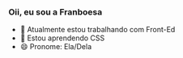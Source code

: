 ### Oii, eu sou a Franboesa

- 🔭 Atualmente estou trabalhando com Front-Ed
- 📒 Estou aprendendo CSS
- 😄 Pronome: Ela/Dela

